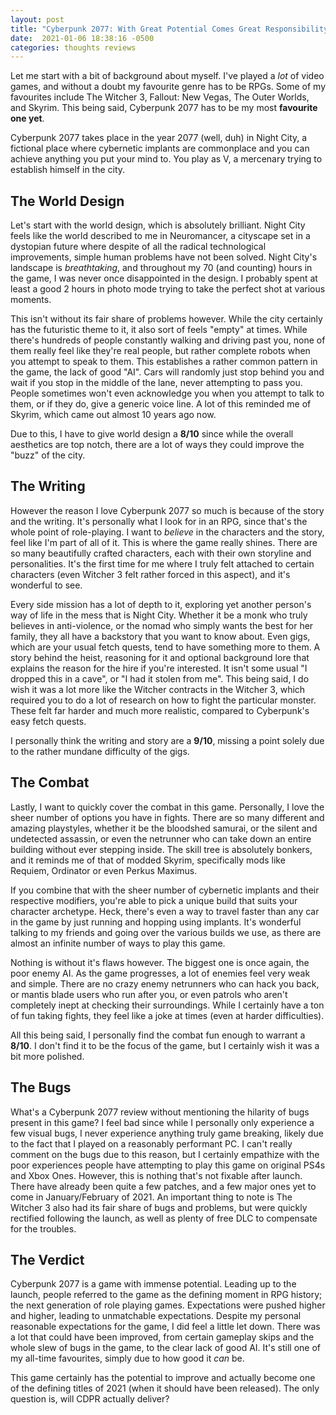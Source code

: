 ```yaml
---
layout: post
title: "Cyberpunk 2077: With Great Potential Comes Great Responsibility"
date:  2021-01-06 18:38:16 -0500
categories: thoughts reviews
---
```

Let me start with a bit of background about myself. I've played a _lot_ of video games, and without a doubt my favourite genre has to be RPGs.
Some of my favourites include The Witcher 3, Fallout: New Vegas, The Outer Worlds, and Skyrim. This being said, Cyberpunk 2077 has to be my most **favourite one yet**.

Cyberpunk 2077 takes place in the year 2077 (well, duh) in Night City, a fictional place where cybernetic implants are commonplace and you can achieve anything you put your mind to.
You play as V, a mercenary trying to establish himself in the city.

## The World Design

Let's start with the world design, which is absolutely brilliant. Night City feels like the world described to me in Neuromancer, a cityscape set in a dystopian future where despite of all the radical technological improvements, simple human problems have not been solved.
Night City's landscape is _breathtaking_, and throughout my 70 (and counting) hours in the game, I was never once disappointed in the design.
I probably spent at least a good 2 hours in photo mode trying to take the perfect shot at various moments.

This isn't without its fair share of problems however. While the city certainly has the futuristic theme to it, it also sort of feels "empty" at times. While there's hundreds of people constantly walking and driving past you, none of them really feel like they're real people, but rather complete robots when you attempt to speak to them. This establishes a rather common pattern in the game, the lack of good "AI". Cars will randomly just stop behind you and wait if you stop in the middle of the lane, never attempting to pass you. People sometimes won't even acknowledge you when you attempt to talk to them, or if they do, give a generic voice line. A lot of this reminded me of Skyrim, which came out almost 10 years ago now.

Due to this, I have to give world design a **8/10** since while the overall aesthetics are top notch, there are a lot of ways they could improve the "buzz" of the city.

## The Writing

However the reason I love Cyberpunk 2077 so much is because of the story and the writing. It's personally what I look for in an RPG, since that's the whole point of role-playing. I want to _believe_ in the characters and the story, feel like I'm part of all of it. This is where the game really shines.
There are so many beautifully crafted characters, each with their own storyline and personalities. It's the first time for me where I truly felt attached to certain characters (even Witcher 3 felt rather forced in this aspect), and it's wonderful to see.

Every side mission has a lot of depth to it, exploring yet another person's way of life in the mess that is Night City. Whether it be a monk who truly believes in anti-violence, or the nomad who simply wants the best for her family, they all have a backstory that you want to know about.
Even gigs, which are your usual fetch quests, tend to have something more to them. A story behind the heist, reasoning for it and optional background lore that explains the reason for the hire if you're interested. It isn't some usual "I dropped this in a cave", or "I had it stolen from me". This being said, I do wish it was a lot more like the Witcher contracts in the Witcher 3, which required you to do a lot of research on how to fight the particular monster. These felt far harder and much more realistic, compared to Cyberpunk's easy fetch quests.

I personally think the writing and story are a **9/10**, missing a point solely due to the rather mundane difficulty of the gigs.

## The Combat

Lastly, I want to quickly cover the combat in this game. Personally, I love the sheer number of options you have in fights. There are so many different and amazing playstyles, whether it be the bloodshed samurai, or the silent and undetected assassin, or even the netrunner who can take down an entire building without ever stepping inside. The skill tree is absolutely bonkers, and it reminds me of that of modded Skyrim, specifically mods like Requiem, Ordinator or even Perkus Maximus.

If you combine that with the sheer number of cybernetic implants and their respective modifiers, you're able to pick a unique build that suits your character archetype. Heck, there's even a way to travel faster than any car in the game by just running and hopping using implants. It's wonderful talking to my friends and going over the various builds we use, as there are almost an infinite number of ways to play this game.

Nothing is without it's flaws however. The biggest one is once again, the poor enemy AI. As the game progresses, a lot of enemies feel very weak and simple. There are no crazy enemy netrunners who can hack you back, or mantis blade users who run after you, or even patrols who aren't completely inept at checking their surroundings.
While I certainly have a ton of fun taking fights, they feel like a joke at times (even at harder difficulties).

All this being said, I personally find the combat fun enough to warrant a **8/10**. I don't find it to be the focus of the game, but I certainly wish it was a bit more polished.

## The Bugs

What's a Cyberpunk 2077 review without mentioning the hilarity of bugs present in this game?
I feel bad since while I personally only experience a few visual bugs, I never experience anything truly game breaking, likely due to the fact that I played on a reasonably performant PC. I can't really comment on the bugs due to this reason, but I certainly empathize with the poor experiences people have attempting to play this game on original PS4s and Xbox Ones.
However, this is nothing that's not fixable after launch. There have already been quite a few patches, and a few major ones yet to come in January/February of 2021.
An important thing to note is The Witcher 3 also had its fair share of bugs and problems, but were quickly rectified following the launch, as well as plenty of free DLC to compensate for the troubles.

## The Verdict

Cyberpunk 2077 is a game with immense potential. Leading up to the launch, people referred to the game as the defining moment in RPG history; the next generation of role playing games.
Expectations were pushed higher and higher, leading to unmatchable expectations. Despite my personal reasonable expectations for the game, I did feel a little let down. There was a lot that could have been improved, from certain gameplay skips and the whole slew of bugs in the game, to the clear lack of good AI.
It's still one of my all-time favourites, simply due to how good it _can_ be.

This game certainly has the potential to improve and actually become one of the defining titles of 2021 (when it should have been released). The only question is, will CDPR actually deliver?
